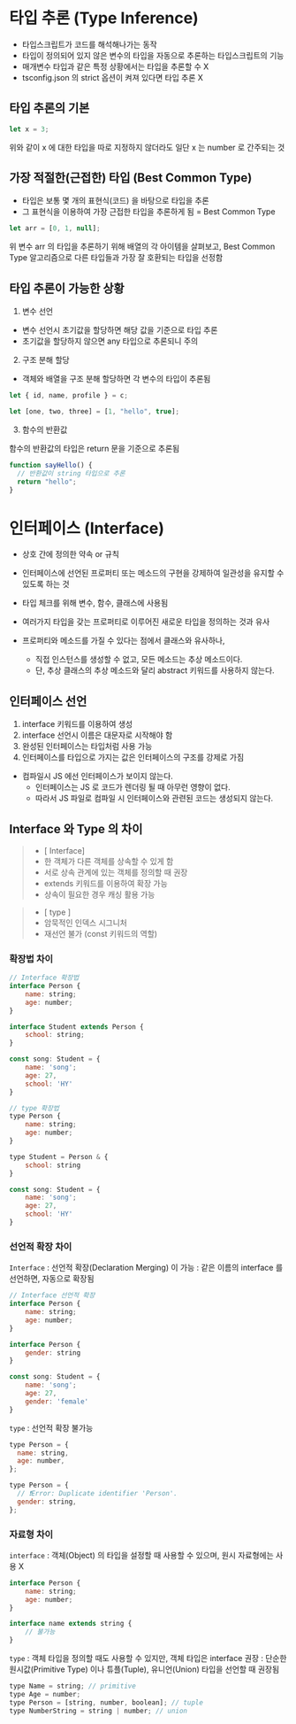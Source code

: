 # 타입 추론 (Type Inference)

- 타입스크립트가 코드를 해석해나가는 동작
- 타입이 정의되어 있지 않은 변수의 타입을 자동으로 추론하는 타입스크립트의 기능
- 매개변수 타입과 같은 특정 상황에서는 타입을 추론할 수 X
- tsconfig.json 의 strict 옵션이 켜져 있다면 타입 추론 X

## 타입 추론의 기본

```javascript
let x = 3;
```

위와 같이 x 에 대한 타입을 따로 지정하지 않더라도 일단 x 는 number 로 간주되는 것

## 가장 적절한(근접한) 타입 (Best Common Type)

- 타입은 보통 몇 개의 표현식(코드) 을 바탕으로 타입을 추론
- 그 표현식을 이용하여 가장 근접한 타입을 추론하게 됨 = Best Common Type

```javascript
let arr = [0, 1, null];
```

위 변수 arr 의 타입을 추론하기 위해 배열의 각 아이템을 살펴보고,
Best Common Type 알고리즘으로 다른 타입들과 가장 잘 호환되는 타입을 선정함

## 타입 추론이 가능한 상황

1. 변수 선언

- 변수 선언시 초기값을 할당하면 해당 값을 기준으로 타입 추론
- 초기값을 할당하지 않으면 any 타입으로 추론되니 주의

2. 구조 분해 할당

- 객체와 배열을 구조 분해 할당하면 각 변수의 타입이 추론됨

```javascript
let { id, name, profile } = c;

let [one, two, three] = [1, "hello", true];
```

3. 함수의 반환값

함수의 반환값의 타입은 return 문을 기준으로 추론됨

```javascript
function sayHello() {
  // 반환값이 string 타입으로 추론
  return "hello";
}
```

# 인터페이스 (Interface)

- 상호 간에 정의한 약속 or 규칙
- 인터페이스에 선언된 프로퍼티 또는 메소드의 구현을 강제하여 일관성을 유지할 수 있도록 하는 것

- 타입 체크를 위해 변수, 함수, 클래스에 사용됨
- 여러가지 타입을 갖는 프로퍼티로 이루어진 새로운 타입을 정의하는 것과 유사
- 프로퍼티와 메소드를 가질 수 있다는 점에서 클래스와 유사하나,
  - 직접 인스턴스를 생성할 수 없고, 모든 메소드는 추상 메소드이다.
  - 단, 추상 클래스의 추상 메소드와 달리 abstract 키워드를 사용하지 않는다.

## 인터페이스 선언

1. interface 키워드를 이용하여 생성
2. interface 선언시 이름은 대문자로 시작해야 함
3. 완성된 인터페이스는 타입처럼 사용 가능
4. 인터페이스를 타입으로 가지는 값은 인터페이스의 구조를 강제로 가짐

- 컴파일시 JS 에선 인터페이스가 보이지 않는다.
  - 인터페이스는 JS 로 코드가 렌더링 될 때 아무런 영향이 없다.
  - 따라서 JS 파일로 컴파일 시 인터페이스와 관련된 코드는 생성되지 않는다.

## Interface 와 Type 의 차이

> - [ Interface]
> - 한 객체가 다른 객체를 상속할 수 있게 함
> - 서로 상속 관계에 있는 객체를 정의할 때 권장
> - extends 키워드를 이용하여 확장 가능
> - 상속이 필요한 경우 캐싱 활용 가능

> - [ type ]
> - 암묵적인 인덱스 시그니처
> - 재선언 불가 (const 키워드의 역할)

### 확장법 차이

```javascript
// Interface 확장법
interface Person {
    name: string;
    age: number;
}

interface Student extends Person {
    school: string;
}

const song: Student = {
    name: 'song';
    age: 27,
    school: 'HY'
}
```

```javascript
// type 확장법
type Person {
    name: string;
    age: number;
}

type Student = Person & {
    school: string
}

const song: Student = {
    name: 'song';
    age: 27,
    school: 'HY'
}
```

### 선언적 확장 차이

`Interface`
: 선언적 확장(Declaration Merging) 이 가능
: 같은 이름의 interface 를 선언하면, 자동으로 확장됨

```javascript
// Interface 선언적 확장
interface Person {
    name: string;
    age: number;
}

interface Person {
    gender: string
}

const song: Student = {
    name: 'song';
    age: 27,
    gender: 'female'
}
```

`type`
: 선언적 확장 불가능

```javascript
type Person = {
  name: string,
  age: number,
};

type Person = {
  // ❗️Error: Duplicate identifier 'Person'.
  gender: string,
};
```

### 자료형 차이

`interface`
: 객체(Object) 의 타입을 설정할 때 사용할 수 있으며, 원시 자료형에는 사용 X

```javascript
interface Person {
    name: string;
    age: number;
}

interface name extends string {
    // 불가능
}
```

`type`
: 객체 타입을 정의할 때도 사용할 수 있지만, 객체 타입은 interface 권장
: 단순한 원시값(Primitive Type) 이나 튜플(Tuple), 유니언(Union) 타입을 선언할 때 권장됨

```javascript
type Name = string; // primitive
type Age = number;
type Person = [string, number, boolean]; // tuple
type NumberString = string | number; // union
```
